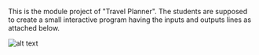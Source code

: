 This is the module project of "Travel Planner". The students are supposed to create a small interactive program having the inputs and outputs lines as attached below.

![alt text](https://prod-edxapp.edx-cdn.org/assets/courseware/v1/27fed0c3d34db3d602bfe593552794d7/asset-v1:Microsoft+DEV276x+2T2018+type@asset+block/1-sampleOutput.png)
